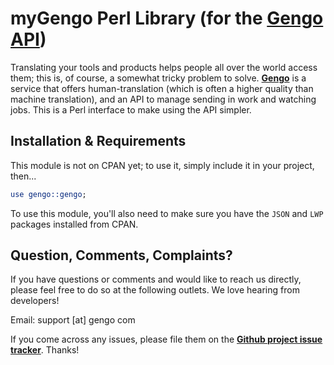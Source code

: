 myGengo Perl Library (for the [Gengo API](developers.gengo.com))
========================================================================================================
Translating your tools and products helps people all over the world access them; this is, of course, a
somewhat tricky problem to solve. **[Gengo](gengo.com/)** is a service that offers human-translation
(which is often a higher quality than machine translation), and an API to manage sending in work and watching
jobs. This is a Perl interface to make using the API simpler. 

Installation & Requirements
-------------------------------------------------------------------------------------------------------
This module is not on CPAN yet; to use it, simply include it in your project, then...

``` perl
use gengo::gengo;
```

To use this module, you'll also need to make sure you have the `JSON` and `LWP` packages installed from CPAN.


Question, Comments, Complaints?
------------------------------------------------------------------------------------------------------
If you have questions or comments and would like to reach us directly, please feel free to do
so at the following outlets. We love hearing from developers!

Email: support [at] gengo com  

If you come across any issues, please file them on the **[Github project issue tracker](https://github.com/myGengo/mygengo-perl-new/issues)**. Thanks!
